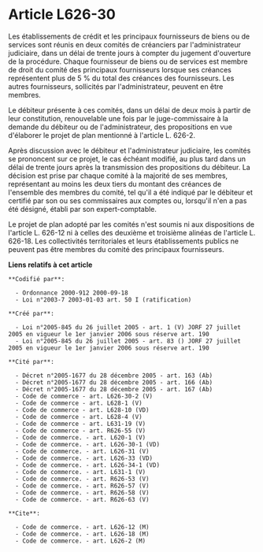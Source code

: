 # Article L626-30

Les établissements de crédit et les principaux fournisseurs de biens ou de services sont réunis en deux comités de créanciers
par l'administrateur judiciaire, dans un délai de trente jours à compter du jugement d'ouverture de la procédure. Chaque
fournisseur de biens ou de services est membre de droit du comité des principaux fournisseurs lorsque ses créances
représentent plus de 5 % du total des créances des fournisseurs. Les autres fournisseurs, sollicités par l'administrateur,
peuvent en être membres.

Le débiteur présente à ces comités, dans un délai de deux mois à partir de leur constitution, renouvelable une fois par le
juge-commissaire à la demande du débiteur ou de l'administrateur, des propositions en vue d'élaborer le projet de plan
mentionné à l'article L. 626-2.

Après discussion avec le débiteur et l'administrateur judiciaire, les comités se prononcent sur ce projet, le cas échéant
modifié, au plus tard dans un délai de trente jours après la transmission des propositions du débiteur. La décision est prise
par chaque comité à la majorité de ses membres, représentant au moins les deux tiers du montant des créances de l'ensemble
des membres du comité, tel qu'il a été indiqué par le débiteur et certifié par son ou ses commissaires aux comptes ou,
lorsqu'il n'en a pas été désigné, établi par son expert-comptable.

Le projet de plan adopté par les comités n'est soumis ni aux dispositions de l'article L. 626-12 ni à celles des deuxième et
troisième alinéas de l'article L. 626-18. Les collectivités territoriales et leurs établissements publics ne peuvent pas être
membres du comité des principaux fournisseurs.

**Liens relatifs à cet article**

	**Codifié par**:

	  - Ordonnance 2000-912 2000-09-18
	  - Loi n°2003-7 2003-01-03 art. 50 I (ratification)

	**Créé par**:

	  - Loi n°2005-845 du 26 juillet 2005 - art. 1 (V) JORF 27 juillet 2005 en vigueur le 1er janvier 2006 sous réserve art. 190
	  - Loi n°2005-845 du 26 juillet 2005 - art. 83 () JORF 27 juillet 2005 en vigueur le 1er janvier 2006 sous réserve art. 190

	**Cité par**:

	  - Décret n°2005-1677 du 28 décembre 2005 - art. 163 (Ab)
	  - Décret n°2005-1677 du 28 décembre 2005 - art. 166 (Ab)
	  - Décret n°2005-1677 du 28 décembre 2005 - art. 167 (Ab)
	  - Code de commerce - art. L626-30-2 (V)
	  - Code de commerce - art. L628-1 (V)
	  - Code de commerce - art. L628-10 (VD)
	  - Code de commerce - art. L628-4 (V)
	  - Code de commerce - art. L631-19 (V)
	  - Code de commerce - art. R626-55 (V)
	  - Code de commerce. - art. L620-1 (V)
	  - Code de commerce. - art. L626-30-1 (VD)
	  - Code de commerce. - art. L626-31 (V)
	  - Code de commerce. - art. L626-33 (VD)
	  - Code de commerce. - art. L626-34-1 (VD)
	  - Code de commerce. - art. L631-1 (V)
	  - Code de commerce. - art. R626-53 (V)
	  - Code de commerce. - art. R626-57 (V)
	  - Code de commerce. - art. R626-58 (V)
	  - Code de commerce. - art. R626-63 (V)

	**Cite**:

	  - Code de commerce. - art. L626-12 (M)
	  - Code de commerce. - art. L626-18 (M)
	  - Code de commerce. - art. L626-2 (M)
